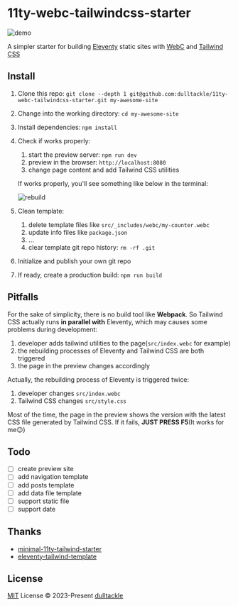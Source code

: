 # 11ty-webc-tailwindcss-starter

![demo](https://user-images.githubusercontent.com/45963660/236358216-bc799425-6eb1-443f-a2dc-72c7ed386d6b.png)

A simpler starter for building [Eleventy](https://www.11ty.dev/) static sites with [WebC](https://www.11ty.dev/docs/languages/webc/) and [Tailwind CSS](https://tailwindcss.com/)

## Install

1. Clone this repo: `git clone --depth 1 git@github.com:dulltackle/11ty-webc-tailwindcss-starter.git my-awesome-site`

2. Change into the working directory: `cd my-awesome-site`

3. Install dependencies: `npm install`

4. Check if works properly:

   1. start the preview server: `npm run dev`
   2. preview in the browser: `http://localhost:8080`
   3. change page content and add Tailwind CSS utilities

   If works properly, you'll see something like below in the terminal:
   
   ![rebuild](https://user-images.githubusercontent.com/45963660/236365096-24ab6a09-6974-4234-8fb8-b2c74aebb2ce.png)

5. Clean template:

   1. delete template files like `src/_includes/webc/my-counter.webc`
   2. update info files like `package.json`
   3. ...
   4. clear template git repo history: `rm -rf .git`

6. Initialize and publish your own git repo

7. If ready, create a production build: `npm run build`

## Pitfalls

For the sake of simplicity, there is no build tool like **Webpack**. So Tailwind CSS actually runs **in parallel with** Eleventy, which may causes some problems during development:

1. developer adds tailwind utilities to the page(`src/index.webc` for example)
2. the rebuilding processes of Eleventy and Tailwind CSS are both triggered
3. the page in the preview changes accordingly

Actually, the rebuilding process of Eleventy is triggered twice:

1. developer changes `src/index.webc`
2. Tailwind CSS changes `src/style.css`

Most of the time, the page in the preview shows the version with the latest CSS file generated by Tailwind CSS. If it fails, **JUST PRESS F5**(It works for me😉)

## Todo

- [ ] create preview site
- [ ] add navigation template
- [ ] add posts template
- [ ] add data file template
- [ ] support static file
- [ ] support date

## Thanks

- [minimal-11ty-tailwind-starter](https://github.com/tomreinert/minimal-11ty-tailwind-starter)
- [eleventy-tailwind-template](https://github.com/jeremydaly/eleventy-tailwind-template)

## License

[MIT](./LICENSE) License © 2023-Present [dulltackle](https://github.com/dulltackle)
